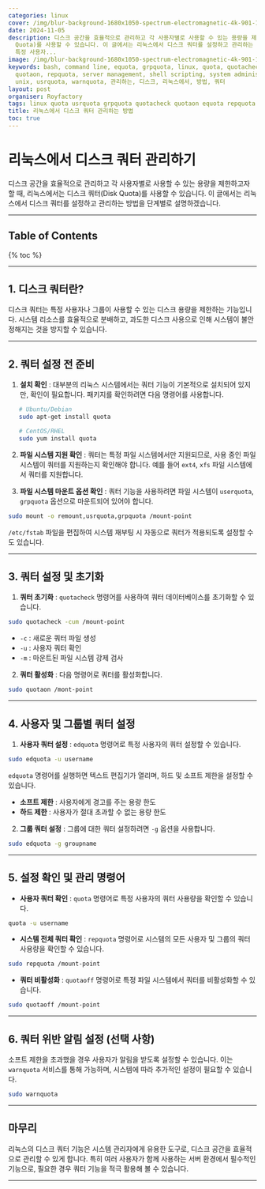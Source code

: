 ```yaml
---
categories: linux
cover: /img/blur-background-1680x1050-spectrum-electromagnetic-4k-901-1.jpg
date: 2024-11-05
description: 디스크 공간을 효율적으로 관리하고 각 사용자별로 사용할 수 있는 용량을 제한하고자 할 때, 리눅스에서는 디스크 쿼터(Disk
  Quota)를 사용할 수 있습니다. 이 글에서는 리눅스에서 디스크 쿼터를 설정하고 관리하는 방법을 단계별로 설명하겠습니다. --- 디스크 쿼터는
  특정 사용자...
image: /img/blur-background-1680x1050-spectrum-electromagnetic-4k-901-1.jpg
keywords: bash, command line, equota, grpquota, linux, quota, quotacheck, quotaoff,
  quotaon, repquota, server management, shell scripting, system administration, terminal,
  unix, usrquota, warnquota, 관리하는, 디스크, 리눅스에서, 방법, 쿼터
layout: post
organiser: Royfactory
tags: linux quota usrquota grpquota quotacheck quotaon equota repquota quotaoff warnquota
title: 리눅스에서 디스크 쿼터 관리하는 방법
toc: true
---
```


# 리눅스에서 디스크 쿼터 관리하기

디스크 공간을 효율적으로 관리하고 각 사용자별로 사용할 수 있는 용량을 제한하고자 할 때, 리눅스에서는 디스크 쿼터(Disk Quota)를 사용할 수 있습니다. 이 글에서는 리눅스에서 디스크 쿼터를 설정하고 관리하는 방법을 단계별로 설명하겠습니다.

---
## Table of Contents

{% toc %}

---

## 1. 디스크 쿼터란?
디스크 쿼터는 특정 사용자나 그룹이 사용할 수 있는 디스크 용량을 제한하는 기능입니다. 시스템 리소스를 효율적으로 분배하고, 과도한 디스크 사용으로 인해 시스템이 불안정해지는 것을 방지할 수 있습니다.

---

## 2. 쿼터 설정 전 준비

1. **설치 확인** : 대부분의 리눅스 시스템에서는 쿼터 기능이 기본적으로 설치되어 있지만, 확인이 필요합니다. 패키지를 확인하려면 다음 명령어를 사용합니다.

```bash
   # Ubuntu/Debian
   sudo apt-get install quota

   # CentOS/RHEL
   sudo yum install quota
```

2. **파일 시스템 지원 확인** : 쿼터는 특정 파일 시스템에서만 지원되므로, 사용 중인 파일 시스템이 쿼터를 지원하는지 확인해야 합니다. 예를 들어 `ext4`, `xfs` 파일 시스템에서 쿼터를 지원합니다.

3. **파일 시스템 마운트 옵션 확인** : 쿼터 기능을 사용하려면 파일 시스템이 `userquota`, `grpquota` 옵션으로 마운트되어 있어야 합니다.

```bash
sudo mount -o remount,usrquota,grpquota /mount-point
```

`/etc/fstab` 파일을 편집하여 시스템 재부팅 시 자동으로 쿼터가 적용되도록 설정할 수도 있습니다.

---

## 3. 쿼터 설정 및 초기화

1. **쿼터 초기화** : `quotacheck` 명령어를 사용하여 쿼터 데이터베이스를 초기화할 수 있습니다.

```bash
sudo quotacheck -cum /mount-point
```

- `-c` : 새로운 쿼터 파일 생성
- `-u` : 사용자 쿼터 확인
- `-m` : 마운트된 파일 시스템 강제 검사

2. **쿼터 활성화** : 다음 명령어로 쿼터를 활성화합니다.

```bash
sudo quotaon /mont-point
```

---

## 4. 사용자 및 그룹별 쿼터 설정

1. **사용자 쿼터 설정** : `edquota` 명령어로 특정 사용자의 쿼터 설정할 수 있습니다.

```bash
sudo edquota -u username
```

`edquota` 명령어를 실행하면 텍스트 편집기가 열리며, 하드 및 소프트 제한을 설정할 수 있습니다.

- **소프트 제한** : 사용자에게 경고를 주는 용량 한도
- **하드 제한** : 사용자가 절대 초과할 수 없는 용량 한도

2. **그룹 쿼터 설정** : 그룹에 대한 쿼터 설정하려면 `-g` 옵션을 사용합니다.

```bash
sudo edquota -g groupname
```

---

## 5. 설정 확인 및 관리 명령어

- **사용자 쿼터 확인** : `quota` 명령어로 특정 사용자의 쿼터 사용량을 확인할 수 있습니다.

```bash
quota -u username
```

- **시스템 전체 쿼터 확인** : `repquota` 명령어로 시스템의 모든 사용자 및 그룹의 쿼터 사용량을 확인할 수 있습니다.

```bash
sudo repquota /mount-point
```

- **쿼터 비활성화** : `quotaoff` 명령어로 특정 파일 시스템에서 쿼터를 비활성화할 수 있습니다.

```bash
sudo quotaoff /mount-point
```

---

## 6. 쿼터 위반 알림 설정 (선택 사항)

소프트 제한을 초과했을 경우 사용자가 알림을 받도록 설정할 수 있습니다. 이는 `warnquota` 서비스를 통해 가능하며, 시스템에 따라 추가적인 설정이 필요할 수 있습니다.

```bash
sudo warnquota
```

---

## 마무리

리눅스의 디스크 쿼터 기능은 시스템 관리자에게 유용한 도구로, 디스크 공간을 효율적으로 관리할 수 있게 합니다. 특히 여러 사용자가 함께 사용하는 서버 환경에서 필수적인 기능으로, 필요한 경우 쿼터 기능을 적극 활용해 볼 수 있습니다.

---
